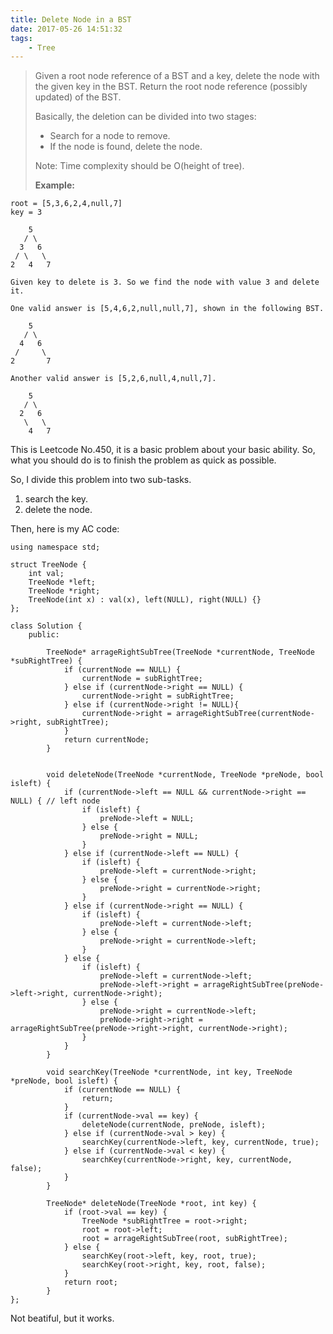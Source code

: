 ```yaml
---
title: Delete Node in a BST
date: 2017-05-26 14:51:32
tags:
    - Tree
---
```



> Given a root node reference of a BST and a key, delete the node with the given key in the BST. Return the root node reference (possibly updated) of the BST.
>
> Basically, the deletion can be divided into two stages:
>
> + Search for a node to remove.
> + If the node is found, delete the node.
>
> Note: Time complexity should be O(height of tree).
>
> **Example:**
```
root = [5,3,6,2,4,null,7]
key = 3

    5
   / \
  3   6
 / \   \
2   4   7

Given key to delete is 3. So we find the node with value 3 and delete it.

One valid answer is [5,4,6,2,null,null,7], shown in the following BST.

    5
   / \
  4   6
 /     \
2       7

Another valid answer is [5,2,6,null,4,null,7].

    5
   / \
  2   6
   \   \
    4   7
```

<!--more-->

This is Leetcode No.450, it is a basic problem about your basic ability. So, what you should do is to finish the problem as quick as possible.

So, I divide this problem into two sub-tasks.

1. search the key.
2. delete the node.

Then, here is my AC code:

```
using namespace std;

struct TreeNode {
    int val;
    TreeNode *left;
    TreeNode *right;
    TreeNode(int x) : val(x), left(NULL), right(NULL) {}
};

class Solution {
    public:

        TreeNode* arrageRightSubTree(TreeNode *currentNode, TreeNode *subRightTree) {
            if (currentNode == NULL) {
                currentNode = subRightTree;
            } else if (currentNode->right == NULL) {
                currentNode->right = subRightTree;
            } else if (currentNode->right != NULL){
                currentNode->right = arrageRightSubTree(currentNode->right, subRightTree);
            }
            return currentNode;
        }


        void deleteNode(TreeNode *currentNode, TreeNode *preNode, bool isleft) {
            if (currentNode->left == NULL && currentNode->right == NULL) { // left node
                if (isleft) {
                    preNode->left = NULL;
                } else {
                    preNode->right = NULL;
                }
            } else if (currentNode->left == NULL) {
                if (isleft) {
                    preNode->left = currentNode->right;
                } else {
                    preNode->right = currentNode->right;
                }
            } else if (currentNode->right == NULL) {
                if (isleft) {
                    preNode->left = currentNode->left;
                } else {
                    preNode->right = currentNode->left;
                }
            } else {
                if (isleft) {
                    preNode->left = currentNode->left;
                    preNode->left->right = arrageRightSubTree(preNode->left->right, currentNode->right);
                } else {
                    preNode->right = currentNode->left;
                    preNode->right->right = arrageRightSubTree(preNode->right->right, currentNode->right);
                }
            }
        }

        void searchKey(TreeNode *currentNode, int key, TreeNode *preNode, bool isleft) {
            if (currentNode == NULL) {
                return;
            }
            if (currentNode->val == key) {
                deleteNode(currentNode, preNode, isleft);
            } else if (currentNode->val > key) {
                searchKey(currentNode->left, key, currentNode, true);
            } else if (currentNode->val < key) {
                searchKey(currentNode->right, key, currentNode, false);
            }
        }

        TreeNode* deleteNode(TreeNode *root, int key) {
            if (root->val == key) {
                TreeNode *subRightTree = root->right;
                root = root->left;
                root = arrageRightSubTree(root, subRightTree);
            } else {
                searchKey(root->left, key, root, true);
                searchKey(root->right, key, root, false);
            }
            return root;
        }
};
```

Not beatiful, but it works.
